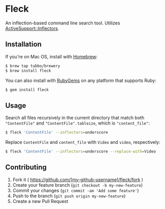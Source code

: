 # Fleck

An inflection-based command line search tool. Utilizes [ActiveSupport::Inflectors][inflectors].

## Installation

If you're on Mac OS, install with [Homebrew][brew]:

```bash
$ brew tap tubbo/brewery
$ brew install fleck
```

You can also install with [RubyGems][gem] on any platform that supports Ruby:

```bash
$ gem install fleck
```

## Usage


Search all files recursively in the current directory that match both
`"ContentFile"` and `"ContentFile".tableize`, which is `"content_file"`:

```bash
$ fleck 'ContentFile' --inflectors=underscore
```

Replace `ContentFile` and `content_file` with `Video` and `video`,
respectively:

```bash
$ fleck 'ContentFile' --inflectors=underscore --replace-with=Video
```

## Contributing

1. Fork it ( https://github.com/[my-github-username]/fleck/fork )
2. Create your feature branch (`git checkout -b my-new-feature`)
3. Commit your changes (`git commit -am 'Add some feature'`)
4. Push to the branch (`git push origin my-new-feature`)
5. Create a new Pull Request

[inflectors]: http://api.rubyonrails.org
[brew]: http://homebrew.sh
[gem]: http://rubygems.org
